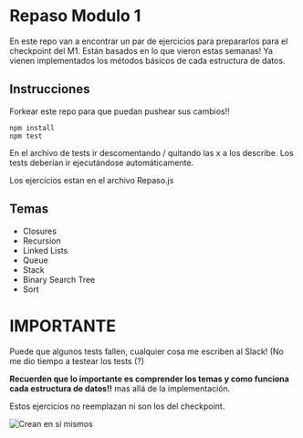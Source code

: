 ﻿# Repaso Modulo 1

En este repo van a encontrar un par de ejercicios para prepararlos para el checkpoint del M1.
Están basados en lo que vieron estas semanas!
Ya vienen implementados los métodos básicos de cada estructura de datos.

## Instrucciones

Forkear este repo para que puedan pushear sus cambios!!

    npm install
    npm test

En el archivo de tests ir descomentando / quitando las x a los describe.
Los tests deberían ir ejecutándose automáticamente.

Los ejercicios estan en el archivo Repaso.js

## Temas

-   Closures
-   Recursion
-   Linked Lists
-   Queue
-   Stack
-   Binary Search Tree
-   Sort

# IMPORTANTE

Puede que algunos tests fallen, cualquier cosa me escriben al Slack!
(No me dio tiempo a testear los tests (?)

**Recuerden que lo importante es comprender los temas y como funciona cada estructura de datos!!** mas allá de la implementación.

Estos ejercicios no reemplazan ni son los del checkpoint.

![Crean en si mismos](https://2.bp.blogspot.com/-v1ak4jf_y-w/W7q0CbfOrUI/AAAAAAAAAJg/EkXcqbzoflM5I5sddR3i6txHCl-rU7a9wCLcBGAs/s280/BELIEVE+IN+YOURSELF.gif)
